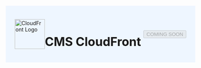 #

<div class="header">
  <div class="inner">
    <img src="/static/images/logos/cloudfront-logo.jpg" alt="CloudFront Logo">
    <div>
      <h1>CMS CloudFront</h1>
    </div>
  </div>
  <button class="btn-orange-lg" disabled>COMING SOON</button>
</div>

<style>
  /* Headers */
  .header {
    display: flex;
    align-items: center;
    justify-content: space-between;
    padding: 2rem 1.5rem;
    margin-bottom: 2rem;
    background-color: #eef6ff;
  }
  .header .inner {
    display: flex;
    align-items: center;
    justify-content: start;
  }
  .header img {
    width: 80px;
  }
  .header h1 {
    margin-left: 0;
    font-size: 2rem;
    margin-bottom: 0.25rem;
  }
  .header p {
    padding-left: 2rem;
    margin-bottom: 0;
  }
</style>